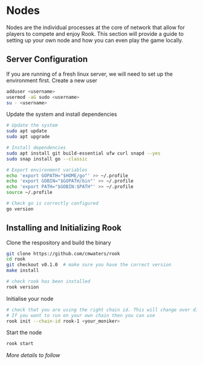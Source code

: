 # Nodes

Nodes are the individual processes at the core of network that allow for players to compete and enjoy Rook. This section will provide a guide to setting up your own node and how you can even play the game locally.

## Server Configuration

If you are running of a fresh linux server, we will need to set up the environment first. Create a new user

```bash
adduser <username>
usermod -aG sudo <username>
su - <username>
```

Update the system and install dependencies

```bash
# Update the system
sudo apt update
sudo apt upgrade

# Install dependencies
sudo apt install git build-essential ufw curl snapd --yes
sudo snap install go --classic

# Export environment variables
echo 'export GOPATH="$HOME/go"' >> ~/.profile
echo 'export GOBIN="$GOPATH/bin"' >> ~/.profile
echo 'export PATH="$GOBIN:$PATH"' >> ~/.profile
source ~/.profile

# Check go is correctly configured
go version
```

## Installing and Initializing Rook

Clone the respository and build the binary

```bash
git clone https://github.com/cmwaters/rook
cd rook
git checkout v0.1.0  # make sure you have the correct version
make install

# check rook has been installed
rook version
```

Initialise your node

```bash
# check that you are using the right chain id. This will change over different testnets/mainnets
# If you want to run on your own chain then you can use 
rook init --chain-id rook-1 <your_moniker>
```

Start the node

```bash
rook start
```

*More details to follow*
